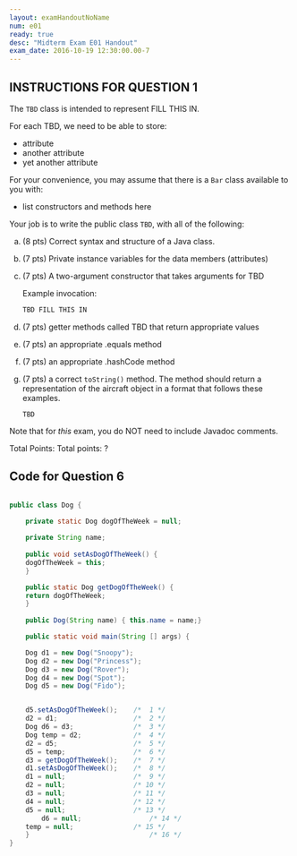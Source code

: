 ```yaml
---
layout: examHandoutNoName
num: e01
ready: true
desc: "Midterm Exam E01 Handout"
exam_date: 2016-10-19 12:30:00.00-7
---
```


## INSTRUCTIONS FOR QUESTION 1

The `TBD` class is intended to represent FILL THIS IN.

For each TBD, we need to be able to store:

* attribute
* another attribute
* yet another attribute

For your convenience, you may assume that there is a `Bar` class available to you with:

* list constructors and methods here

Your job is to write the public class `TBD`, with all of the following:

<style>
  div.enclosed-list-uses-lower-alpha ol li {
  list-style-type: lower-alpha;
  }
</style>

<div class="enclosed-list-uses-lower-alpha" markdown="1">

1. (8 pts) Correct syntax and structure of a Java class.
1. (7 pts) Private instance variables for the data members (attributes)
1. (7 pts) A two-argument constructor that takes arguments for TBD

   Example invocation:
   
   ```java
   TBD FILL THIS IN

   ```

1. (7 pts) getter methods called TBD that return appropriate values
1. (7 pts) an appropriate .equals method
1. (7 pts) an appropriate .hashCode method
1. (7 pts) a correct `toString()` method.  The method should return a representation of
    the aircraft object in a format that follows these examples.   

   ```
   TBD

   ```

   
</div>

Note that for *this* exam, you do NOT need to include Javadoc comments.

Total Points: <span class="pointCount">Total points: ?</span>

<h2 class="page-break-before">Code for Question 6</h2>

```java

public class Dog {

    private static Dog dogOfTheWeek = null;
    
    private String name;
    
    public void setAsDogOfTheWeek() {
	dogOfTheWeek = this;
    }

    public static Dog getDogOfTheWeek() {
	return dogOfTheWeek;
    }
    
    public Dog(String name) { this.name = name;}

    public static void main(String [] args) {

	Dog d1 = new Dog("Snoopy"); 
	Dog d2 = new Dog("Princess"); 
	Dog d3 = new Dog("Rover");
	Dog d4 = new Dog("Spot"); 
	Dog d5 = new Dog("Fido"); 


	d5.setAsDogOfTheWeek();    /*  1 */
	d2 = d1;                   /*  2 */
	Dog d6 = d3;               /*  3 */ 
	Dog temp = d2;             /*  4 */
	d2 = d5;                   /*  5 */
	d5 = temp;                 /*  6 */
	d3 = getDogOfTheWeek();    /*  7 */
	d1.setAsDogOfTheWeek();    /*  8 */
	d1 = null;                 /*  9 */
	d2 = null;                 /* 10 */
	d3 = null;                 /* 11 */
	d4 = null;                 /* 12 */
	d5 = null;                 /* 13 */
        d6 = null;                 /* 14 */	
	temp = null;               /* 15 */
    }                              /* 16 */
}
```
